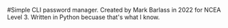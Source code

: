 #Simple CLI password manager. Created by Mark Barlass in 2022 for NCEA Level 3. Written in Python becuase that's what I know.
